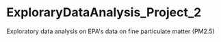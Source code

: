 # ExploraryDataAnalysis_Project_2
Exploratory data analysis on EPA's data on fine particulate matter (PM2.5)
